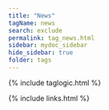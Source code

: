 ```yaml
---
title: "News"
tagName: news
search: exclude
permalink: tag_news.html
sidebar: mydoc_sidebar
hide_sidebar: true
folder: tags
---
```

{% include taglogic.html %}

{% include links.html %}
